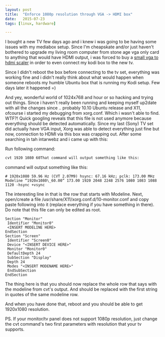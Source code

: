 ```yaml
---
layout:	post
title:	"Enforce 1080p resolution through VGA -> HDMI box"
date:	2015-07-23
tags: [linux, hardware]

---
```


  I bought a new TV few days ago and i knew i was going to be having some issues with my mediabox setup. Since I'm cheapskate and/or just haven't bothered to upgrade my living room computer from stone age vga only card to anything that would have HDMI output, i was forced to buy a [small vga to hdmi scaler](http://www.verkkokauppa.com/fi/product/20954/fjgqd/Fuj-tech-signaalinmuuntaja-VGA-audio-HDMI-musta) in order to even connect my kodi box to the new tv.

Since I didn't reboot the box before connecting to the tv set, everything was working fine and i didn't really think about what would happen when someone reboots my humble Ubuntu box that is running my Kodi setup. Few days later it happened =)

And yey, wonderful world of 1024x768 and hour or so hacking and trying out things. Since i haven't really been running and keeping myself up2date with all the changes since .. probably 10.10 Ubuntu release and X11, ofcourse i started my debugging from xorg.conf. Which i wasn't able to find. WTF?! Quick googling reveals that this file is not used anymore because everything should be detected automatically. Since my last (Sony) TV set did actually have VGA input, Xorg was able to detect everything just fine but now, connection to HDMI via this box was crapping out. After some searching in tah intarwebz and i came up with this:

Run following command:

```bash
cvt 1920 1080 60That command will output something like this:
```
command will output something like this:

```
# 1920x1080 59.96 Hz (CVT 2.07M9) hsync: 67.16 kHz; pclk: 173.00 MHz  
Modeline “1920x1080\_60.00” 173.00 1920 2048 2248 2576 1080 1083 1088 1120 -hsync +vsync
```

The interesting line in that is the row that starts with Modeline. Next, open/create a file /usr/share/X11/xorg.conf.d/10-monitor.conf and copy paste following into it (replace everything if you have something in there). Do note that this file can only be edited as root.

```
Section "Monitor"  
 Identifier "Monitor0"  
 <INSERT MODELINE HERE>  
EndSection  
Section "Screen"  
 Identifier "Screen0"  
 Device "<INSERT DEVICE HERE>"  
 Monitor "Monitor0"  
 DefaultDepth 24  
 SubSection "Display"  
 Depth 24  
 Modes "<INSERT MODENAME HERE>"  
 EndSubSection  
EndSection
```
The thing here is that you should now replace the whole row that says <INSERT MODELINE HERE> with the modeline from cvt's output. And <INSERT MODENAME HERE> should be replaced with the first string in quotes of the same modeline row.

And when you have done that, reboot and you should be able to get 1920x1080 resolution.

PS. If your monitor/tv panel does not support 1080p resolution, just change the cvt command's two first parameters with resolution that your tv supports.

